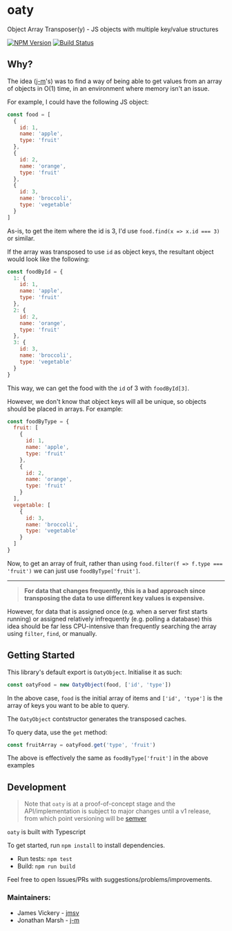 # oaty

Object Array Transposer(y) - JS objects with multiple key/value structures

[![NPM Version](https://img.shields.io/npm/v/oaty.svg)](https://npmjs.org/package/oaty)
[![Build Status](https://travis-ci.org/jmsv/oaty.svg?branch=master)](https://travis-ci.org/jmsv/oaty)

## Why?

The idea ([j-m](https://github.com/j-m)'s) was to find a way of being able to get values from an array of objects in O(1) time, in an environment where memory isn't an issue.

For example, I could have the following JS object:

```javascript
const food = [
  {
    id: 1,
    name: 'apple',
    type: 'fruit'
  },
  {
    id: 2,
    name: 'orange',
    type: 'fruit'
  },
  {
    id: 3,
    name: 'broccoli',
    type: 'vegetable'
  }
]
```

As-is, to get the item where the id is 3, I'd use `food.find(x => x.id === 3)` or similar.

If the array was transposed to use `id` as object keys, the resultant object would look like the following:

```javascript
const foodById = {
  1: {
    id: 1,
    name: 'apple',
    type: 'fruit'
  },
  2: {
    id: 2,
    name: 'orange',
    type: 'fruit'
  },
  3: {
    id: 3,
    name: 'broccoli',
    type: 'vegetable'
  }
}
```

This way, we can get the food with the `id` of 3 with `foodById[3]`.

However, we don't know that object keys will all be unique, so objects should be placed in arrays. For example:

```javascript
const foodByType = {
  fruit: [
    {
      id: 1,
      name: 'apple',
      type: 'fruit'
    },
    {
      id: 2,
      name: 'orange',
      type: 'fruit'
    }
  ],
  vegetable: [
    {
      id: 3,
      name: 'broccoli',
      type: 'vegetable'
    }
  ]
}
```

Now, to get an array of fruit, rather than using `food.filter(f => f.type === 'fruit')` we can just use `foodByType['fruit']`.

---

> __For data that changes frequently, this is a bad approach since transposing the data to use different key values is expensive.__

However, for data that is assigned once (e.g. when a server first starts running) or assigned relatively infrequently (e.g. polling a database) this idea should be far less CPU-intensive than frequently searching the array using `filter`, `find`, or manually.

## Getting Started

This library's default export is `OatyObject`. Initialise it as such:

```javascript
const oatyFood = new OatyObject(food, ['id', 'type'])
```

In the above case, `food` is the initial array of items and `['id', 'type']` is the array of keys you want to be able to query.

The `OatyObject` contstructor generates the transposed caches.

To query data, use the `get` method:

```javascript
const fruitArray = oatyFood.get('type', 'fruit')
```

The above is effectively the same as `foodByType['fruit']` in the above examples

## Development

> Note that `oaty` is at a proof-of-concept stage and the API/implementation is subject to major changes until a v1 release, from which point versioning will be [semver](https://semver.org)

`oaty` is built with Typescript

To get started, run `npm install` to install dependencies.

- Run tests: `npm test`
- Build: `npm run build`

Feel free to open Issues/PRs with suggestions/problems/improvements.

### Maintainers:

- James Vickery - [jmsv](https://github.com/jmsv)
- Jonathan Marsh - [j-m](https://github.com/j-m)
